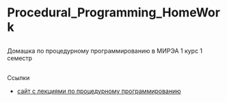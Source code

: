 # Procedural_Programming_HomeWork

##
Домашка по процедурному программированию в МИРЭА 1 курс 1 семестр

##
Ссылки

 - [сайт с лекциями по процедурному программированию](https://lizochekk.jimdofree.com/)
